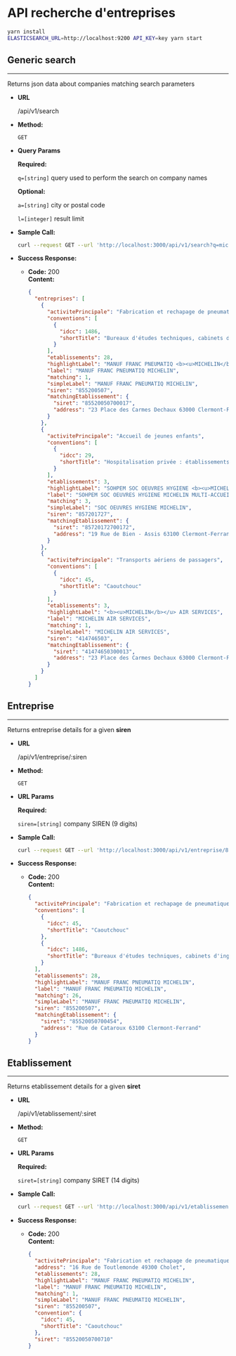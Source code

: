 # API recherche d'entreprises

```sh
yarn install
ELASTICSEARCH_URL=http://localhost:9200 API_KEY=key yarn start
```

## **Generic search**

---

Returns json data about companies matching search parameters

- **URL**

  /api/v1/search

- **Method:**

  `GET`

- **Query Params**

  **Required:**

  `q=[string]` query used to perform the search on company names

  **Optional:**

  `a=[string]` city or postal code

  `l=[integer]` result limit

- **Sample Call:**

  ```sh
  curl --request GET --url 'http://localhost:3000/api/v1/search?q=michelin&a=clermont&l=3'
  ```

- **Success Response:**

  - **Code:** 200 <br />
    **Content:**

    ```json
    {
      "entreprises": [
        {
          "activitePrincipale": "Fabrication et rechapage de pneumatiques",
          "conventions": [
            {
              "idcc": 1486,
              "shortTitle": "Bureaux d'études techniques, cabinets d'ingénieurs-conseils et sociétés de conseils"
            }
          ],
          "etablissements": 28,
          "highlightLabel": "MANUF FRANC PNEUMATIQ <b><u>MICHELIN</b></u>",
          "label": "MANUF FRANC PNEUMATIQ MICHELIN",
          "matching": 1,
          "simpleLabel": "MANUF FRANC PNEUMATIQ MICHELIN",
          "siren": "855200507",
          "matchingEtablissement": {
            "siret": "85520050700017",
            "address": "23 Place des Carmes Dechaux 63000 Clermont-Ferrand"
          }
        },
        {
          "activitePrincipale": "Accueil de jeunes enfants",
          "conventions": [
            {
              "idcc": 29,
              "shortTitle": "Hospitalisation privée : établissements privés d'hospitalisation, de soins, de cure et de garde à but non lucratif (FEHAP)"
            }
          ],
          "etablissements": 3,
          "highlightLabel": "SOHPEM SOC OEUVRES HYGIENE <b><u>MICHELIN</b></u> MULTI-ACCUEIL LES 3 RECRES",
          "label": "SOHPEM SOC OEUVRES HYGIENE MICHELIN MULTI-ACCUEIL LES 3 RECRES",
          "matching": 3,
          "simpleLabel": "SOC OEUVRES HYGIENE MICHELIN",
          "siren": "857201727",
          "matchingEtablissement": {
            "siret": "85720172700172",
            "address": "19 Rue de Bien - Assis 63100 Clermont-Ferrand"
          }
        },
        {
          "activitePrincipale": "Transports aériens de passagers",
          "conventions": [
            {
              "idcc": 45,
              "shortTitle": "Caoutchouc"
            }
          ],
          "etablissements": 3,
          "highlightLabel": "<b><u>MICHELIN</b></u> AIR SERVICES",
          "label": "MICHELIN AIR SERVICES",
          "matching": 1,
          "simpleLabel": "MICHELIN AIR SERVICES",
          "siren": "414746503",
          "matchingEtablissement": {
            "siret": "41474650300013",
            "address": "23 Place des Carmes Dechaux 63000 Clermont-Ferrand"
          }
        }
      ]
    }
    ```

## **Entreprise**

---

Returns entreprise details for a given **siren**

- **URL**

  /api/v1/entreprise/:siren

- **Method:**

  `GET`

- **URL Params**

  **Required:**

  `siren=[string]` company SIREN (9 digits)

- **Sample Call:**

  ```sh
  curl --request GET --url 'http://localhost:3000/api/v1/entreprise/855200507'
  ```

- **Success Response:**

  - **Code:** 200 <br />
    **Content:**

    ```json
    {
      "activitePrincipale": "Fabrication et rechapage de pneumatiques",
      "conventions": [
        {
          "idcc": 45,
          "shortTitle": "Caoutchouc"
        },
        {
          "idcc": 1486,
          "shortTitle": "Bureaux d'études techniques, cabinets d'ingénieurs-conseils et sociétés de conseils"
        }
      ],
      "etablissements": 28,
      "highlightLabel": "MANUF FRANC PNEUMATIQ MICHELIN",
      "label": "MANUF FRANC PNEUMATIQ MICHELIN",
      "matching": 26,
      "simpleLabel": "MANUF FRANC PNEUMATIQ MICHELIN",
      "siren": "855200507",
      "matchingEtablissement": {
        "siret": "85520050700454",
        "address": "Rue de Cataroux 63100 Clermont-Ferrand"
      }
    }
    ```

## **Etablissement**

---

Returns etablissement details for a given **siret**

- **URL**

  /api/v1/etablissement/:siret

- **Method:**

  `GET`

- **URL Params**

  **Required:**

  `siret=[string]` company SIRET (14 digits)

- **Sample Call:**

  ```sh
  curl --request GET --url 'http://localhost:3000/api/v1/etablissement/85520050700710'
  ```

- **Success Response:**

  - **Code:** 200 <br />
    **Content:**

    ```json
    {
      "activitePrincipale": "Fabrication et rechapage de pneumatiques",
      "address": "16 Rue de Toutlemonde 49300 Cholet",
      "etablissements": 28,
      "highlightLabel": "MANUF FRANC PNEUMATIQ MICHELIN",
      "label": "MANUF FRANC PNEUMATIQ MICHELIN",
      "matching": 1,
      "simpleLabel": "MANUF FRANC PNEUMATIQ MICHELIN",
      "siren": "855200507",
      "convention": {
        "idcc": 45,
        "shortTitle": "Caoutchouc"
      },
      "siret": "85520050700710"
    }
    ```
